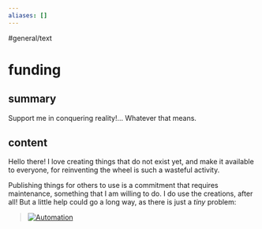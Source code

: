 ```yaml
---
aliases: []
---
```


#general/text

# funding

## summary

Support me in conquering reality!... Whatever that means.

## content

Hello there! I love creating things that do not exist yet, and make it available to everyone, for reinventing the wheel is such a wasteful activity.

Publishing things for others to use is a commitment that requires maintenance, something that I am willing to do. I do use the creations, after all! But a little help could go a long way, as there is just a _tiny_ problem:

> [![Automation](https://imgs.xkcd.com/comics/automation.png)](https://xkcd.com/1319)

